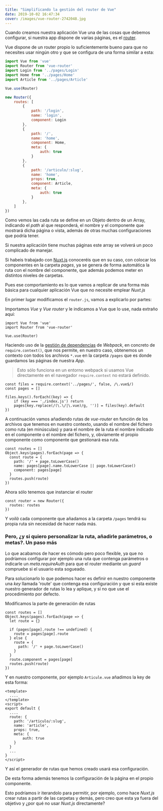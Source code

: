 ```yaml
---
title: "Simplificando la gestión del router de Vue"
date: 2019-10-02 16:47:34
cover: /images/vue-router-2742048.jpg
---
```


Cuando creamos nuestra aplicación Vue una de las cosas que debemos configurar, si nuestra app dispone de varias páginas, es el [router](https://router.vuejs.org/guide/#javascript).

Vue dispone de un router propio lo suficientemente bueno para que no necesites usar ningún otro y que se configura de una forma similar a esta:

```javascript
import Vue from 'vue'
import Router from 'vue-router'
import Login from '../pages/Login'
import Home from '../pages/Home'
import Article from '../pages/Article'

Vue.use(Router)

new Router({
    routes: [
        {
            path: '/login',
            name: 'login',
            component: Login
        },
        {
            path: '/',
            name: 'home',
            component: Home,
            meta: {
                auth: true
            }
        },
        {
            path: '/articulo/:slug',
            name: 'home',
            props: true,
            component: Article,
            meta: {
                auth: true
            }
        },
    ]
})
```

Como vemos las cada ruta se define en un Objeto dentro de un Array, indicando el _path_ al que responderá, el nombre y el componente que mostrará dicha página o vista, además de otras muchas configuraciones que podría tener.

Si nuestra aplicación tiene muchas páginas este array se volverá un poco complicado de manejar.

Si habeis trabajado con [Nuxt.js](https://nuxtjs.org/) conoceréis que en su caso, con colocar los componentes en la carpeta _pages_, ya se genera de forma automática la ruta con el nombre del componente, que además podemos meter en distintos niveles de carpetas.

Pues ese comportamiento es lo que vamos a replicar de una forma más básica para cualquier aplicación Vue que no necesite emplear _Nuxt.js_

En primer lugar modificamos el `router.js`, vamos a explicarlo por partes:

Importamos _Vue_ y _Vue router_ y le indicamos a Vue que lo use, nada extraño aquí:
```
import Vue from 'vue'
import Router from 'vue-router'

Vue.use(Router)
```

Haciendo uso de la [gestión de dependencias](https://webpack.js.org/guides/dependency-management/) de _Webpack_, en concreto de `require.context()`, que nos permite, en nuestro caso, obtenemos un contexto con todos los archivos `*.vue` en la carpeta `/pages` que es donde guardamos las páginas de nuestra _App_.

> Esto sólo funciona en un entorno webpack si usamos Vue directamente en el navegador  `require.context` no estará definido.

```
const files = require.context('../pages/', false, /\.vue$/)
const pages = []

files.keys().forEach((key) => {
    if (key === './index.js') return
    pages[key.replace(/(\.\/|\.vue)/g, '')] = files(key).default
})
```

A continuación vamos añadiendo rutas de _vue-router_ en función de los archivos que tenemos en nuestro contexto, usando el nombre del fichero como ruta (en minúsculas) y para el nombre de la ruta el nombre indicado en el componente o el nombre del fichero, y, obviamente el propio componente como componente que gestionará esa ruta.

```
const routes = []
Object.keys(pages).forEach(page => {  
  const route = {
    path: '/' + page.toLowerCase()
    name: pages[page].name.toLowerCase || page.toLowerCase()
    component: pages[page]
  }  
  routes.push(route)
})
```

Ahora sólo tenemos que instanciar el router
```
const router = new Router({  
  routes: routes
})
```

Y _voilà_ cada componente que añadamos a la carpeta `/pages` tendrá su propia ruta sin necesidad de hacer nada más.

### Pero, ¿y si quiero personalizar la ruta, añadirle parámetros, o metas?. Un paso más
    
Lo que acabamos de hacer es cómodo pero poco flexible, ya que no podríamos configurar por ejemplo una ruta que contenga parámetros o indicarle un _meta.requireAuth_ para que el router mediante un _guard_ compruebe si el usuario esta sogueado.

Para solucionarlo lo que podemos hacer es definir en nuestro componente una _key_ llamada 'route' que contenga esa configuración y que si esta existe nuestro generador de rutas lo lea y aplique, y si no que use el procedimiento por defecto.

Modificamos la parte de generación de rutas
```
const routes = []
Object.keys(pages).forEach(page => {  
  let route = {}

  if (pages[page].route !== undefined) {
    route = pages[page].route
  } else {
    route = {
      path: '/' + page.toLowerCase()
    }
  }
  route.component = pages[page]
  routes.push(route)
})
```

Y en nuestro componente, por ejemplo `Articule.vue` añadimos la key de esta forma:

```
<template>
  ....
</template>
<script>
export default {
  ....
  route: {
    path: '/articulo/:slug',
    name: 'article',
    props: true,    
    meta: {
        auth: true
    }
  }
  ...
}
</script>  
```

Y así el generador de rutas que hemos creado usará esa configuración.

De esta forma además tenemos la configuración de la página en el propio componente.

Esto podríamos ir iterandolo para permitir, por ejemplo, como hace _Nuxt.js_ crear rutas a partir de las carpetas y demás, pero creo que esta ya fuera del objetivo y ¿por qué no usar _Nuxt.js_ directamente?
